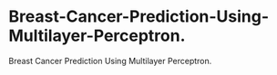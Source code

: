 # Breast-Cancer-Prediction-Using-Multilayer-Perceptron.
Breast Cancer Prediction Using Multilayer Perceptron.
